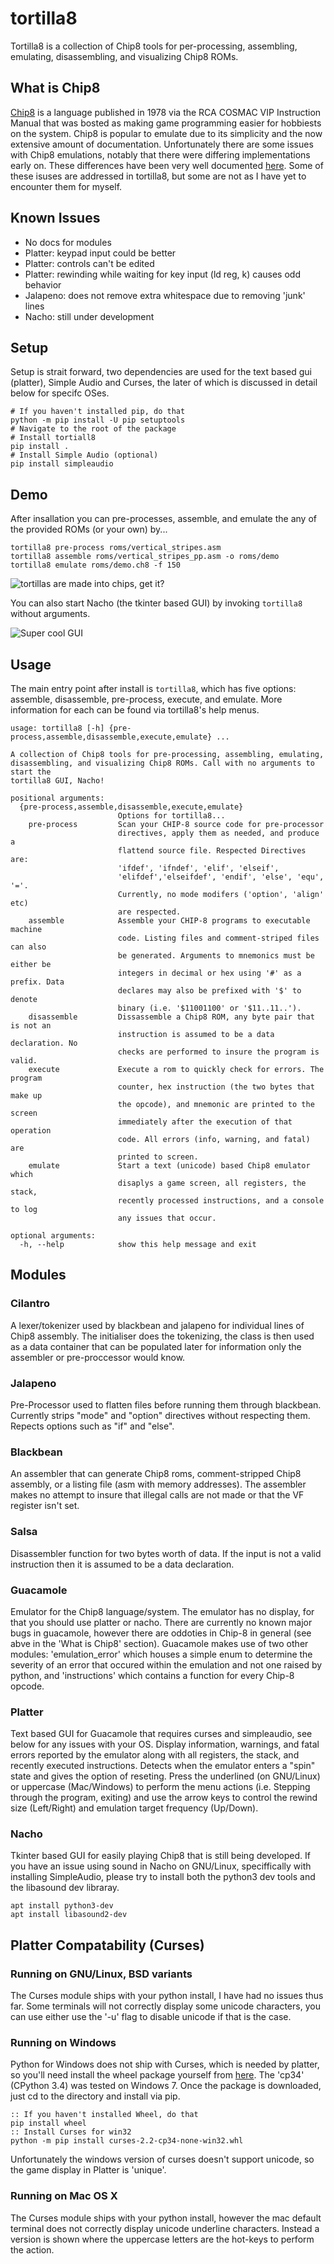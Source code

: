 # tortilla8

Tortilla8 is a collection of Chip8 tools for per-processing, assembling, emulating, disassembling, and visualizing Chip8 ROMs.

## What is Chip8

[Chip8](https://en.wikipedia.org/wiki/CHIP-8) is a language published in 1978 via the RCA COSMAC VIP Instruction Manual that was bosted as making game programming easier for hobbiests on the system. Chip8 is popular to emulate due to its simplicity and the now extensive amount of documentation. Unfortunately there are some issues with Chip8 emulations, notably that there were differing implementations early on. These differences have been very well documented [here](https://github.com/Chromatophore/HP48-Superchip#behavior-and-quirk-investigations). Some of these isuses are addressed in tortilla8, but some are not as I have yet to encounter them for myself.

## Known Issues

* No docs for modules
* Platter: keypad input could be better
* Platter: controls can't be edited
* Platter: rewinding while waiting for key input (ld reg, k) causes odd behavior
* Jalapeno: does not remove extra whitespace due to removing 'junk' lines
* Nacho: still under development

## Setup

Setup is strait forward, two dependencies are used for the text based gui (platter), Simple Audio and Curses, the later of which is discussed in detail below for specifc OSes.

```
# If you haven't installed pip, do that
python -m pip install -U pip setuptools
# Navigate to the root of the package
# Install tortiall8
pip install .
# Install Simple Audio (optional)
pip install simpleaudio
```

## Demo

After insallation you can pre-processes, assemble, and emulate the any of the provided ROMs (or your own) by...
```
tortilla8 pre-process roms/vertical_stripes.asm
tortilla8 assemble roms/vertical_stripes_pp.asm -o roms/demo
tortilla8 emulate roms/demo.ch8 -f 150
```

![tortillas are made into chips, get it?](https://github.com/aanunez/tortilla8/raw/master/docs/platter_demo1.png "Platter running vertical_stripes.ch8")

You can also start Nacho (the tkinter based GUI) by invoking `tortilla8` without arguments.

![Super cool GUI](https://github.com/aanunez/tortilla8/raw/master/docs/nacho_demo1.png "Nacho running a UFO game.")

## Usage

The main entry point after install is `tortilla8`, which has five options: assemble, disassemble, pre-process, execute, and emulate. More information for each can be found via tortilla8's help menus.

```
usage: tortilla8 [-h] {pre-process,assemble,disassemble,execute,emulate} ...

A collection of Chip8 tools for pre-processing, assembling, emulating,
disassembling, and visualizing Chip8 ROMs. Call with no arguments to start the
tortilla8 GUI, Nacho!

positional arguments:
  {pre-process,assemble,disassemble,execute,emulate}
                        Options for tortilla8...
    pre-process         Scan your CHIP-8 source code for pre-processor
                        directives, apply them as needed, and produce a
                        flattend source file. Respected Directives are:
                        'ifdef', 'ifndef', 'elif', 'elseif',
                        'elifdef','elseifdef', 'endif', 'else', 'equ', '='.
                        Currently, no mode modifers ('option', 'align' etc)
                        are respected.
    assemble            Assemble your CHIP-8 programs to executable machine
                        code. Listing files and comment-striped files can also
                        be generated. Arguments to mnemonics must be either be
                        integers in decimal or hex using '#' as a prefix. Data
                        declares may also be prefixed with '$' to denote
                        binary (i.e. '$11001100' or '$11..11..').
    disassemble         Dissassemble a Chip8 ROM, any byte pair that is not an
                        instruction is assumed to be a data declaration. No
                        checks are performed to insure the program is valid.
    execute             Execute a rom to quickly check for errors. The program
                        counter, hex instruction (the two bytes that make up
                        the opcode), and mnemonic are printed to the screen
                        immediately after the execution of that operation
                        code. All errors (info, warning, and fatal) are
                        printed to screen.
    emulate             Start a text (unicode) based Chip8 emulator which
                        disaplys a game screen, all registers, the stack,
                        recently processed instructions, and a console to log
                        any issues that occur.

optional arguments:
  -h, --help            show this help message and exit
```

## Modules

### Cilantro

A lexer/tokenizer used by blackbean and jalapeno for individual lines of Chip8 assembly. The initialiser does the tokenizing, the class is then used as a data container that can be populated later for information only the assembler or pre-proccessor would know.

### Jalapeno

Pre-Processor used to flatten files before running them through blackbean. Currently strips "mode" and "option" directives without respecting them. Repects options such as "if" and "else".

### Blackbean

An assembler that can generate Chip8 roms, comment-stripped Chip8 assembly, or a listing file (asm with memory addresses). The assembler makes no attempt to insure that illegal calls are not made or that the VF register isn't set.

### Salsa

Disassembler function for two bytes worth of data. If the input is not a valid instruction then it is assumed to be a data declaration.

### Guacamole

Emulator for the Chip8 language/system. The emulator has no display, for that you should use platter or nacho. There are currently no known major bugs in guacamole, however there are oddoties in Chip-8 in general (see abve in the 'What is Chip8' section). Guacamole makes use of two other modules: 'emulation_error' which houses a simple enum to determine the severity of an error that occured within the emulation and not one raised by python, and 'instructions' which contains a function for every Chip-8 opcode.

### Platter

Text based GUI for Guacamole that requires curses and simpleaudio, see below for any issues with your OS. Display information, warnings, and fatal errors reported by the emulator along with all registers, the stack, and recently executed instructions. Detects when the emulator enters a "spin" state and gives the option of reseting. Press the underlined (on GNU/Linux) or uppercase (Mac/Windows) to perform the menu actions (i.e. Stepping through the program, exiting) and use the arrow keys to control the rewind size (Left/Right) and emulation target frequency (Up/Down).

### Nacho

Tkinter based GUI for easily playing Chip8 that is still being developed. If you have an issue using sound in Nacho on GNU/Linux, speciffically with installing SimpleAudio, please try to install both the python3 dev tools and the libasound dev libraray.

```
apt install python3-dev
apt install libasound2-dev

```

## Platter Compatability (Curses)

### Running on GNU/Linux, BSD variants

The Curses module ships with your python install, I have had no issues thus far. Some terminals will not correctly display some unicode characters, you can use either use the '-u' flag to disable unicode if that is the case.

### Running on Windows

Python for Windows does not ship with Curses, which is needed by platter, so you'll need install the wheel package yourself from [here](http://www.lfd.uci.edu/~gohlke/pythonlibs/). The 'cp34' (CPython 3.4) was tested on Windows 7. Once the package is downloaded, just cd to the directory and install via pip.
```
:: If you haven't installed Wheel, do that
pip install wheel
:: Install Curses for win32
python -m pip install curses-2.2-cp34-none-win32.whl
```
Unfortunately the windows version of curses doesn't support unicode, so the game display in Platter is 'unique'.

### Running on Mac OS X

The Curses module ships with your python install, however the mac default terminal does not correctly display unicode underline characters. Instead a version is shown where the uppercase letters are the hot-keys to perform the action.


